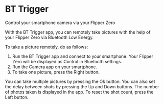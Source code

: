 # BT Trigger

Control your smartphone camera via your Flipper Zero

With the BT Trigger app, you can remotely take pictures with the help of your Flipper Zero via Bluetooth Low Energy.

To take a picture remotely, do as follows:

1. Run the BT Trigger app and connect to your smartphone. Your Flipper Zero will be displayed as Control <device name> in Bluetooth settings.
2. Run the Camera app on your smartphone.
3. To take one picture, press the Right button.


You can take multiple pictures by pressing the Ok button. You can also set the delay between shots by pressing the Up and Down buttons. The number of photos taken is displayed in the app. To reset the shot count, press the Left button.

